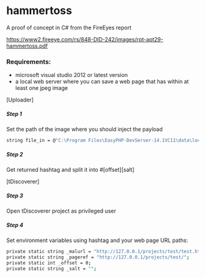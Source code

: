 # hammertoss
A proof of concept in C# from the FireEyes report

https://www2.fireeye.com/rs/848-DID-242/images/rpt-apt29-hammertoss.pdf

### Requirements:
  - microsoft visual studio 2012 or latest version
  - a local web server where you can save a web page that has within at least one jpeg image 


[Uploader] 
##### Step 1
Set the path of the image where you should inject the payload

```sh
string file_in = @"C:\Program Files\EasyPHP-DevServer-14.1VC11\data\localweb\projects\test\lena.jpg";
```

##### Step 2
Get returned hashtag and split it into #[offset][salt]

[tDiscoverer]

##### Step 3
Open tDiscoverer project as privileged user

##### Step 4
Set environment variables using hashtag and your web page URL paths:

```sh
private static string _malurl = "http://127.0.0.1/projects/test/test.html";
private static string _pageref = "http://127.0.0.1/projects/test/";
private static int _offset = 0;
private static string _salt = "";
```
